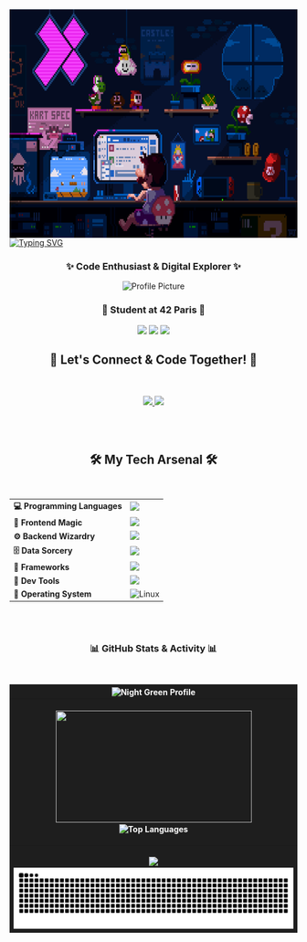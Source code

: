 <img src="https://github.com/anis-guechetouli/anis-guechetouli/blob/main/gif.gif?raw=true" align="center" style="display:block; margin: 0 auto;" alt="Coding" width="700" height="400" />


<a href="https://git.io/typing-svg">
  <img src="https://readme-typing-svg.demolab.com?font=Fira+Code&pause=1000&color=FD35FF&width=435&lines=Hey+there+%F0%9F%91%8B%2C+I'm+Ziakimbo" alt="Typing SVG" style="display:block; margin: 0 auto;" />
</a>

<h3 align="center">✨ Code Enthusiast & Digital Explorer ✨</h3>

<div align="center">
  <img src="https://avatars.githubusercontent.com/u/63114141?s=64&v=4" alt="Profile Picture" width="64" height="64">
  <h3>🚀 Student at 42 Paris 🚀</h3>
</div>



<div align="center">
  <img src="https://user-images.githubusercontent.com/74038190/213866269-5d00981c-7c98-46d7-8a8e-16f462f15227.gif" width="200" />
  <img src="https://user-images.githubusercontent.com/74038190/213866269-5d00981c-7c98-46d7-8a8e-16f462f15227.gif" width="200" />
  <img src="https://user-images.githubusercontent.com/74038190/213866269-5d00981c-7c98-46d7-8a8e-16f462f15227.gif" width="200" />
</div>

<div align="center">
  <h2>🌟 Let's Connect & Code Together! 🌟</h2>
  <br><br>
  <a href="https://www.linkedin.com/in/anis-guechetouli-583b79286">
    <img src="https://img.shields.io/badge/linkedin-%230077B5.svg?style=for-the-badge&logo=linkedin&logoColor=white" />
  </a>
  <a href="mailto:anisguechetouli5@gmail.com">
    <img src="https://img.shields.io/badge/Gmail-D14836?style=for-the-badge&logo=gmail&logoColor=white" />
  </a>
</div>

<br><br>

<div align="center">
  <h2>🛠️ My Tech Arsenal 🛠️</h2>
  <br>
  <table>
    <tr>
      <td><strong>💻 Programming Languages</strong></td>
      <td><img height="40" src="https://skillicons.dev/icons?i=c,python,java,html,css&theme=dark" /></td>
    </tr>
    <tr>
      <td><strong>🎨 Frontend Magic</strong></td>
      <td><img height="40" src="https://skillicons.dev/icons?i=html,css,bootstrap,tailwind,react&theme=dark" /></td>
    </tr>
    <tr>
      <td><strong>⚙️ Backend Wizardry</strong></td>
      <td><img height="40" src="https://skillicons.dev/icons?i=php&theme=dark" /></td>
    </tr>
    <tr>
      <td><strong>🗄️ Data Sorcery</strong></td>
      <td><img height="40" src="https://skillicons.dev/icons?i=mysql&theme=dark" /></td>
    </tr>
    <tr>
      <td><strong>🧰 Frameworks</strong></td>
      <td><img height="40" src="https://skillicons.dev/icons?i=nodejs&theme=dark" /></td>
    </tr>
    <tr>
      <td><strong>🔧 Dev Tools</strong></td>
      <td><img height="40" src="https://skillicons.dev/icons?i=git,github,vscode,vim,idea&theme=dark" /></td>
    </tr>
    <tr>
      <td><strong>💾 Operating System</strong></td>
      <td><img src="https://img.shields.io/badge/Linux-FCC624?style=for-the-badge&logo=linux&logoColor=black" alt="Linux" /></td>
    </tr>
  </table>
</div>

<br><br>

<div align="center">
  <h3>📊 GitHub Stats & Activity 📊</h3>
  <br>
  <table style="width: 100%; background-color: #1e1e1e; color: white; table-layout: fixed;">
    <thead>
      <tr>
        <th colspan="2" align="center">
          <img src="./profile-3d-contrib/profile-night-green.svg" alt="Night Green Profile" style="width: 100%; object-fit: contain;" />
        </th>
      </tr>
      <tr>
        <th style="padding: 20px; text-align: center;">
          <a target="_blank" rel="noopener noreferrer nofollow" href="https://github-readme-stats.vercel.app/api?username=anis-guechetouli&theme=ambient_gradient">
            <img src="https://github-readme-stats.vercel.app/api?username=anis-guechetouli&theme=ambient_gradient" style="width: 24.5em; height: 14em; object-fit: contain;" />
          </a>
          <img src="https://github-readme-stats.vercel.app/api/top-langs/?username=anis-guechetouli&theme=ambient_gradient" style="width: 24.5em; height: 14em; object-fit: contain;" alt="Top Languages" />
        </th>
      </tr>
    </thead>
    <tr>
      <td colspan="2" align="center">
        <br>
        <img src="https://i.imgur.com/x1KbuCq.gif" width="500" />
        <picture>
          <source media="(prefers-color-scheme: dark)" srcset="https://raw.githubusercontent.com/The-Abhishek-Singh/The-Abhishek-Singh/output/github-contribution-grid-snake-dark.svg" />
          <source media="(prefers-color-scheme: light)" srcset="https://raw.githubusercontent.com/The-Abhishek-Singh/The-Abhishek-Singh/output/github-contribution-grid-snake.svg" />
          <img alt="github-snake" src="https://raw.githubusercontent.com/The-Abhishek-Singh/The-Abhishek-Singh/output/github-contribution-grid-snake-dark.svg" />
        </picture>
      </td>
    </tr>
  </table>
</div>
